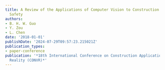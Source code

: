 ```yaml
---
title: A Review of the Applications of Computer Vision to Construction Health and
  Safety
authors:
- B. H. W. Guo
- Y. Zou
- L. Chen
date: '2018-01-01'
publishDate: '2024-07-29T09:57:23.215021Z'
publication_types:
- paper-conference
publication: '*18th International Conference on Construction Applications of Virtual
  Reality (CONVR)*'
---
```


